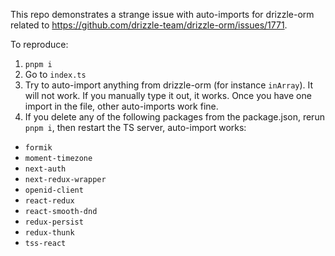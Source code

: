 This repo demonstrates a strange issue with auto-imports for drizzle-orm related to https://github.com/drizzle-team/drizzle-orm/issues/1771.

To reproduce:

1. `pnpm i`
2. Go to `index.ts`
3. Try to auto-import anything from drizzle-orm (for instance `inArray`). It will not work. If you manually type it out, it works. Once you have one import in the file, other auto-imports work fine.
4. If you delete any of the following packages from the package.json, rerun `pnpm i`, then restart the TS server, auto-import works:

- `formik`
- `moment-timezone`
- `next-auth`
- `next-redux-wrapper`
- `openid-client`
- `react-redux`
- `react-smooth-dnd`
- `redux-persist`
- `redux-thunk`
- `tss-react`

